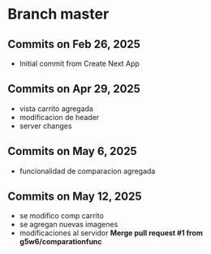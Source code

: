 # Branch master

## Commits on Feb 26, 2025

- Initial commit from Create Next App

## Commits on Apr 29, 2025

- vista carrito agregada
- modificacion de header
- server changes

## Commits on May 6, 2025

- funcionalidad de comparacion agregada

## Commits on May 12, 2025

- se modifico comp carrito
- se agregan nuevas imagenes
- modificaciones al servidor
  **Merge pull request #1 from g5w6/comparationfunc**
